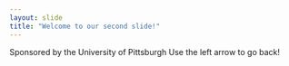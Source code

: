 ```yaml
---
layout: slide
title: "Welcome to our second slide!"
---
```

Sponsored by the University of Pittsburgh
Use the left arrow to go back!

